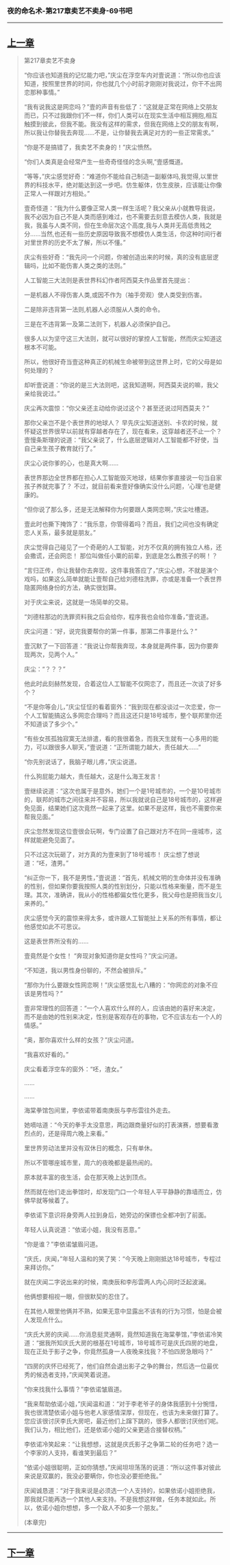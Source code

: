 ### 夜的命名术-第217章卖艺不卖身-69书吧

--------
[上一章](./b5d09a14be724bd22f5522b7347b3708.md)
--------


>
>
>
>第217章卖艺不卖身
>
>“你应该也知道我的记忆能力吧，”庆尘在浮空车内对壹说道：“所以你也应该知道，按照里世界的时间，你也就几个小时前才刚刚对我说过，你干不出网恋那种事情。”
>
>“我有说我这是网恋吗？”壹的声音有些低了：“这就是正常在网络上交朋友而已，只不过我跟你们不一样，你们人类可以在现实生活中相互拥抱,相互触摸到彼此，但我不能。我没有这样的需求，但我在网络上交的朋友有啊，所以我让你替我去奔现……不是，让你替我去满足对方的一些正常需求。”
>
>“你是不是搞错了，我卖艺不卖身的！”庆尘愤然。
>
>“你们人类真是会经常产生一些奇奇怪怪的念头啊,”壹感慨道。
>
>“等等，”庆尘感觉好奇：“难道你不能给自己制造一副躯体吗,我觉得,以里世界的科技水平，绝对能达到这一步吧。仿生躯体，仿生皮肤，应该能让你像正常人一样跟对方相处。”
>
>壹奇怪道：“我为什么要像正常人类一样生活呢？我父亲从小就教导我说，我不必因为自己不是人类而感到难过，也不需要去刻意去模仿人类，我就是我，我虽与人类不同，但在生命层次这个高度,我与人类并无高低贵贱之分……当然,也还有一些历史原因导致我不想模仿人类生活，你这种时间行者对里世界的历史不太了解，所以不懂。”
>
>庆尘有些好奇：“我先问一个问题，你被创造出来的时候，真的没有底层逻辑吗，比如不能伤害人类之类的法则。”
>
>人工智能三大法则是表世界科幻作者阿西莫夫作品里首先提出：
>
>一是机器人不得伤害人类,或因不作为（袖手旁观）使人类受到伤害。
>
>二是除非违背第一法则,机器人必须服从人类的命令。
>
>三是在不违背第一及第二法则下，机器人必须保护自己。
>
>很多人以为坚守这三大法则，就可以很好的掌控人工智能，然而庆尘知道这根本不可能。
>
>所以，他很好奇当壹这种真正的机械生命被带到这世界上时，它的父母是如何处理的？
>
>却听壹说道：“你说的是三大法则吧，这我知道啊，阿西莫夫说的嘛，我父亲给我说过。”
>
>庆尘再次震惊：“你父亲还主动给你说过这个？甚至还说过阿西莫夫？”
>
>那你父亲岂不是个表世界的地球人？
>早先庆尘知道送别、卡农的时候，就怀疑这世界很早以前就有穿越者存在了，现在看来，这穿越者还不止一个？
>壹慢条斯理的说道：“我父亲说了，什么底层逻辑对人工智能都不好使，当自己亲生孩子教育就行了。”
>
>庆尘心说你爹的心，也是真大啊……
>
>表世界那边全世界都在担心人工智能毁灭地球，结果你爹直接说一句当自家孩子养就完事了？
>不过，就目前看来壹好像确实没什么问题，‘心理’也是健康的。
>
>“但你说了那么多，还是无法解释你为何要跟人类网恋啊，”庆尘吐槽道。
>
>壹此时也撕下掩饰了：“我乐意，你管得着吗？而且，我们之间也没有确定恋人关系，最多就是朋友。”
>
>庆尘觉得自己碰见了一个奇葩的人工智能，对方不仅真的拥有独立人格，还会撒谎，还会网恋！
>那位叫做任小粟的前辈，到底是怎么教孩子的啊！？
>
>“言归正传，你让我替你去奔现，这件事我答应了，”庆尘心想，不就是演个戏吗，如果这么简单就能让壹帮自己给刘德柱洗罪，亦或是准备一个表世界隐匿网络身份的方法，确实很划算。
>
>对于庆尘来说，这就是一场简单的交易。
>
>“刘德柱那边的洗罪资料我之后会给你，程序我也会给你准备，”壹说道。
>
>庆尘问道：“好，说完我要帮你的第一件事，那第二件事是什么？”
>
>壹沉默了一下回答道：“我说让你帮我奔现，本身就是两件事，因为你要奔现两次，见两个人。”
>
>庆尘：“？？？”
>
>他此时此刻赫然发现，合着这位人工智能不仅网恋了，而且还一次谈了好多个？
>
>“不是你等会儿，”庆尘怔怔的看着窗外：“我到现在都没谈过一次恋爱，你一个人工智能搞这么多网恋合理吗？而且这还只是18号城市，整个联邦里你还不知道谈了多少个。”
>
>“有些女孩孤独寂寞无法排遣，看的我很着急，而我天生就有一心多用的能力，可以跟很多人聊天，”壹说道：“正所谓能力越大，责任越大……”
>
>“你先别说话了，我脑子眼儿疼，”庆尘说道。
>
>什么狗屁能力越大，责任越大，这是什么海王发言！
>
>壹继续说道：“这次也属于是意外，她们一个是1号城市的，一个是10号城市的，联邦的城市之间往来并不容易，所以我就说自己是18号城市的，这样避免见面，结果她们这次竟然一起来了这里。如果不是这样，我也不需要你来帮我见面。”
>
>庆尘忽然发现这位壹很会玩啊，专门设置了自己跟对方不在同一座城市，这样就能避免见面了。
>
>只不过这次玩砸了，对方真的为壹来到了18号城市！
>庆尘想了想说道：“呸，渣男。”
>
>“纠正你一下，我不是男性，”壹说道：“首先，机械文明的生命体并没有准确的性别，但如果你要我按照人类的性别划分，只能以性格来衡量，而不是生理。其次，准确讲，我从小的性格都偏女性化更多，我父母也是把我当女儿来养的。”
>
>庆尘感觉今天的震惊来得太多，或许跟人工智能扯上关系的所有事情，都让他感觉如此不可思议。
>
>这是表世界所没有的……
>
>壹竟然是个女性！
>“奔现对象知道你是女性吗？”庆尘问道。
>
>“不知道，我以男性身份聊的，不然会被排斥。”
>
>“那你为什么要跟女性网恋啊！”庆尘感觉乱七八糟的：“你网恋的对象不应该是男性吗？”
>
>壹非常理性的回答道：“一个人喜欢什么样的人，应该由她的喜好来决定，而不是由她的性别来决定，性别是客观存在的事物，它不应该左右一个人的情感。”
>
>“奥，那你喜欢什么样的女孩？”庆尘问道。
>
>“我喜欢好看的。”
>
>庆尘看着浮空车的窗外：“呸，渣女。”
>
>……
>
>……
>
>海棠拳馆包间里，李依诺带着南庚辰与李彤雲往外走去。
>
>她嘀咕道：“今天的拳手太没意思，两边跟商量好似的打表演赛，想要看激烈点的，还是得周六晚上来看。”
>
>里世界劳动法里并没有双休日的概念，只有单休。
>
>所以不管哪座城市里，周六的夜晚都是最热闹的。
>
>原本就丰富的夜生活，会在那天晚上达到顶点。
>
>然而就在他们走出拳馆时，却发现门口一个年轻人平平静静的靠墙而立，仿佛早就等候着了。
>
>李依诺下意识将身旁两人拉到身后，她旁边的保镖也全都冲到了前面。
>
>年轻人认真说道：“依诺小姐，我没有恶意。”
>
>“你是谁？”李依诺皱眉问道。
>
>“庆氏，庆闻，”年轻人温和的笑了笑：“今天晚上刚刚抵达18号城市，专程过来拜访你。”
>
>就在庆闻二字说出来的时候，南庚辰和李彤雲两人内心同时泛起波澜。
>
>他俩想要相视一眼，但很默契的忍住了。
>
>在其他人眼里他俩并不熟，如果无意中显露出不该有的行为习惯，怕是会被人发现点什么。
>
>“庆氏大房的庆闻……你消息挺灵通啊，竟然知道我在海棠拳馆，”李依诺冷笑道：“据我所知庆氏大房的根基在1号城市，18号城市可是庆氏四房的地盘，现在正处于影子之争，你竟然孤身一人夜晚来找我？不怕四房急眼吗？”
>
>“四房的庆怀已经死了，他们自然会退出影子之争的舞台，然后选一位最优秀的候选者支持，”庆闻笑着说道。
>
>“你来找我什么事情？”李依诺皱眉道。
>
>“我来帮助依诺小姐，”庆闻温和道：“对于李老爷子的身体我感到十分惋惜，我也很清楚依诺小姐与他老人家感情深厚，但现在，也该为未来做打算了。您应该很讨厌李氏大房吧，最近他们上蹿下跳的，很多人都很讨厌他们呢。我们认为，相比他们，还是依诺小姐的父亲更适合接替权柄。”
>
>李依诺冷笑起来：“让我想想，这就是庆氏影子之争第二轮的任务吧？选一个李家的人支持，看谁笑到最后？”
>
>“依诺小姐很聪明，正如你猜想，”庆闻坦坦荡荡的说道：“所以这件事对彼此来说是双赢的，我没必要瞒你，你也没必要拒绝我。”
>
>庆闻诚恳道：“对于我来说是必须选一个人支持的，如果依诺小姐拒绝我，那我就只能再选一个其他人来支持。不是我想这样做，任务本就如此。所以，依诺小姐你想想，多一个敌人不如多一个朋友。”
>
>(本章完)
>
>

--------
[下一章](./dae50770a20e01a4e776872e2cac2f39.md)
--------
